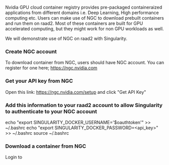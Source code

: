 Nvidia GPU cloud container registry provides pre-packaged containeraized applications from different domains i.e. 
Deep Learning, High performance computing etc.
Users can make use of NGC to download prebuilt containers and run them on raad2.
Most of these containers are built for GPU accelerated computing, but they might work for non GPU workloads as well.

We will demonstrate use of NGC on raad2 with Singularity.

### Create NGC account
To download container from NGC, users should have NGC account. You can register for one here; https://ngc.nvidia.com
### Get your API key from NGC
Open this link: https://ngc.nvidia.com/setup and click "Get API Key"
### Add this information to your raad2 account to allow Singularity to authenticate to your NGC account
echo "export SINGULARITY_DOCKER_USERNAME='\$oauthtoken'" >> ~/.bashrc
echo "export SINGULARITY_DOCKER_PASSWORD=<api_key>" >> ~/.bashrc
source ~/.bashrc
### Download a container from NGC

Login to
